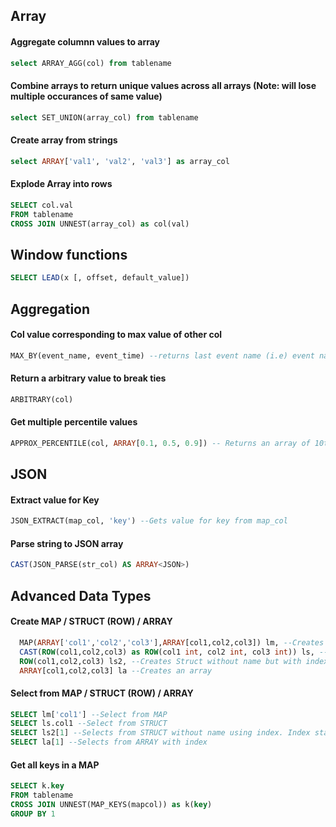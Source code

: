 ## Array

#### Aggregate columnn values to array
```sql
select ARRAY_AGG(col) from tablename
```

#### Combine arrays to return unique values across all arrays (Note: will lose multiple occurances of same value)
```sql
select SET_UNION(array_col) from tablename
```

#### Create array from strings
```sql
select ARRAY['val1', 'val2', 'val3'] as array_col
```

#### Explode Array into rows
```sql
SELECT col.val
FROM tablename
CROSS JOIN UNNEST(array_col) as col(val)
```

## Window functions
```sql
SELECT LEAD(x [, offset, default_value])
```

## Aggregation

#### Col value corresponding to max value of other col
```sql
MAX_BY(event_name, event_time) --returns last event name (i.e) event name corresponding to max event time
```

#### Return a arbitrary value to break ties
```sql
ARBITRARY(col)
```

#### Get multiple percentile values
```sql
APPROX_PERCENTILE(col, ARRAY[0.1, 0.5, 0.9]) -- Returns an array of 10th, 50th, 90th percentiles for col
```

## JSON

#### Extract value for Key
```sql
JSON_EXTRACT(map_col, 'key') --Gets value for key from map_col
```

#### Parse string to JSON array
```sql
CAST(JSON_PARSE(str_col) AS ARRAY<JSON>)
```

## Advanced Data Types

#### Create MAP / STRUCT (ROW) / ARRAY 
```sql
  MAP(ARRAY['col1','col2','col3'],ARRAY[col1,col2,col3]) lm, --Creates map, not struct
  CAST(ROW(col1,col2,col3) as ROW(col1 int, col2 int, col3 int)) ls, --Creates struct with names. Downside is requires defining datatypes
  ROW(col1,col2,col3) ls2, --Creates Struct without name but with index. Need to access with position like an array
  ARRAY[col1,col2,col3] la --Creates an array
```

#### Select from MAP / STRUCT (ROW) / ARRAY 

```sql
SELECT lm['col1'] --Select from MAP
SELECT ls.col1 --Select from STRUCT
SELECT ls2[1] --Selects from STRUCT without name using index. Index starts at 1?
SELECT la[1] --Selects from ARRAY with index
```

#### Get all keys in a MAP
```sql
SELECT k.key
FROM tablename
CROSS JOIN UNNEST(MAP_KEYS(mapcol)) as k(key)
GROUP BY 1
```
